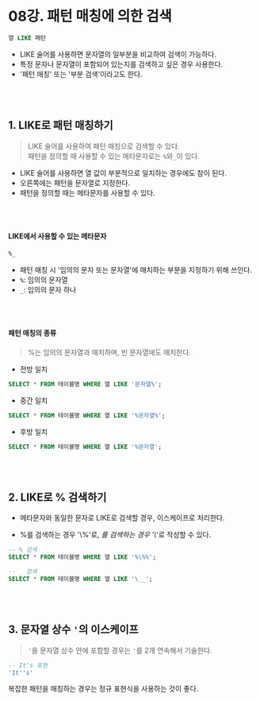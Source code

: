 # 08강. 패턴 매칭에 의한 검색

```sql
열 LIKE 패턴
```

* LIKE 술어를 사용하면 문자열의 일부분을 비교하여 검색이 가능하다.  
* 특정 문자나 문자열이 포함되어 있는지를 검색하고 싶은 경우 사용한다.
* '패턴 매칭' 또는 '부분 검색'이라고도 한다.

<br><br>

## 1. LIKE로 패턴 매칭하기
> LIKE 술어를 사용하여 패턴 매칭으로 검색할 수 있다.  
> 패턴을 정의할 때 사용할 수 있는 메타문자로는 `%`와`_`이 있다.  

* LIKE 술어를 사용하면 열 값이 부분적으로 일치하는 경우에도 참이 된다.
* 오른쪽에는 패턴을 문자열로 지정한다.
* 패턴을 정의할 때는 메타문자를 사용할 수 있다.

<br><br>

#### LIKE에서 사용할 수 있는 메타문자
```sql
%_
```

* 패턴 매칭 시 '임의의 문자 또는 문자열'에 매치하는 부분을 지정하기 위해 쓰인다.
* `%`: 임의의 문자열
* `_`: 임의의 문자 하나

<br><br>

#### 패턴 매칭의 종류
> %는 임의의 문자열과 매치하며, 빈 문자열에도 매치한다.  

* 전방 일치
```sql
SELECT * FROM 테이블명 WHERE 열 LIKE '문자열%';
```

* 중간 일치
```sql
SELECT * FROM 테이블명 WHERE 열 LIKE '%문자열%';
```

* 후방 일치
```sql
SELECT * FROM 테이블명 WHERE 열 LIKE '%문자열';
```


<br><br>

## 2. LIKE로 % 검색하기

* 메타문자와 동일한 문자로 LIKE로 검색할 경우, 이스케이프로 처리한다.


* %를 검색하는 경우 '\\%'로, _를 검색하는 경우 '\\_'로 작성할 수 있다.
```sql
-- % 검색
SELECT * FROM 테이블명 WHERE 열 LIKE '%\%%';

-- _ 검색
SELECT * FROM 테이블명 WHERE 열 LIKE '\__';
```

<br><br>

## 3. 문자열 상수 `'`의 이스케이프

> `'`을 문자열 상수 안에 포함할 경우는 `'`를 2개 연속해서 기술한다.

```sql
-- It's 표현
'It''s'
```

복잡한 패턴을 매칭하는 경우는 정규 표현식을 사용하는 것이 좋다.  
